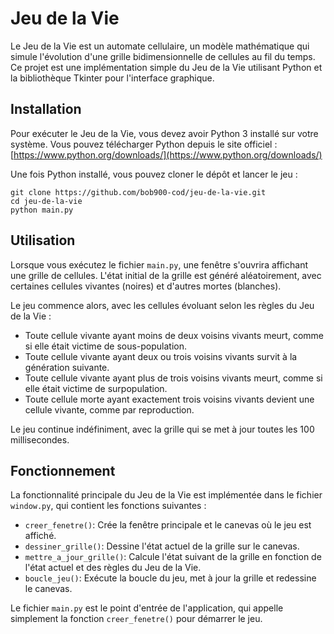 # Jeu de la Vie

Le Jeu de la Vie est un automate cellulaire, un modèle mathématique qui simule l'évolution d'une grille bidimensionnelle de cellules au fil du temps. Ce projet est une implémentation simple du Jeu de la Vie utilisant Python et la bibliothèque Tkinter pour l'interface graphique.

## Installation

Pour exécuter le Jeu de la Vie, vous devez avoir Python 3 installé sur votre système. Vous pouvez télécharger Python depuis le site officiel : [https://www.python.org/downloads/](https://www.python.org/downloads/)

Une fois Python installé, vous pouvez cloner le dépôt et lancer le jeu :

```
git clone https://github.com/bob900-cod/jeu-de-la-vie.git
cd jeu-de-la-vie
python main.py
```
## Utilisation

Lorsque vous exécutez le fichier `main.py`, une fenêtre s'ouvrira affichant une grille de cellules. L'état initial de la grille est généré aléatoirement, avec certaines cellules vivantes (noires) et d'autres mortes (blanches).

Le jeu commence alors, avec les cellules évoluant selon les règles du Jeu de la Vie :

- Toute cellule vivante ayant moins de deux voisins vivants meurt, comme si elle était victime de sous-population.
- Toute cellule vivante ayant deux ou trois voisins vivants survit à la génération suivante.
- Toute cellule vivante ayant plus de trois voisins vivants meurt, comme si elle était victime de surpopulation.
- Toute cellule morte ayant exactement trois voisins vivants devient une cellule vivante, comme par reproduction.

Le jeu continue indéfiniment, avec la grille qui se met à jour toutes les 100 millisecondes.

## Fonctionnement

La fonctionnalité principale du Jeu de la Vie est implémentée dans le fichier `window.py`, qui contient les fonctions suivantes :

- `creer_fenetre()`: Crée la fenêtre principale et le canevas où le jeu est affiché.
- `dessiner_grille()`: Dessine l'état actuel de la grille sur le canevas.
- `mettre_a_jour_grille()`: Calcule l'état suivant de la grille en fonction de l'état actuel et des règles du Jeu de la Vie.
- `boucle_jeu()`: Exécute la boucle du jeu, met à jour la grille et redessine le canevas.

Le fichier `main.py` est le point d'entrée de l'application, qui appelle simplement la fonction `creer_fenetre()` pour démarrer le jeu.
